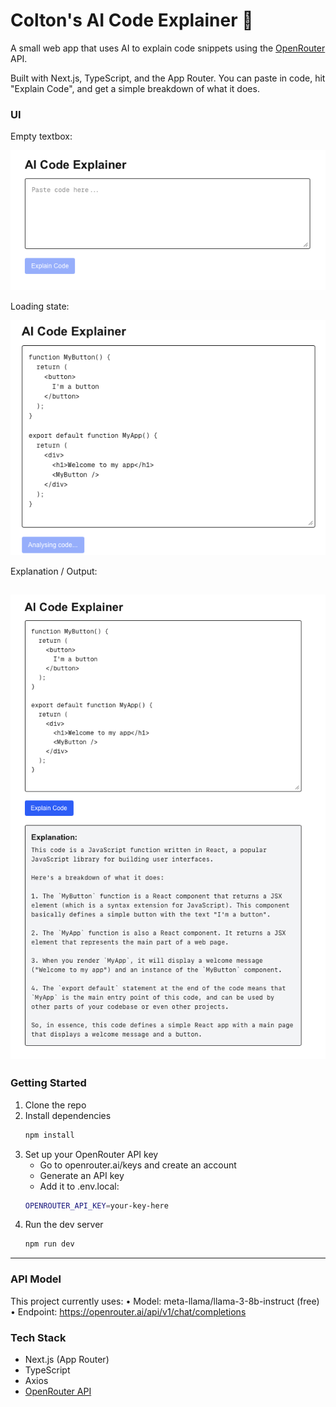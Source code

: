 # Colton's AI Code Explainer 🤖

A small web app that uses AI to explain code snippets using the [OpenRouter](https://openrouter.ai/) API.

Built with Next.js, TypeScript, and the App Router. You can paste in code, hit "Explain Code", and get a simple breakdown of what it does.

### UI

Empty textbox:

![](/public/images/homePage.png)

Loading state:

![](/public/images/loadingState.png)

Explanation / Output:

## ![](/public/images/explanation.png)

### Getting Started

1. Clone the repo
2. Install dependencies
   ```bash
   npm install
   ```
3. Set up your OpenRouter API key
   - Go to openrouter.ai/keys and create an account
   - Generate an API key
   - Add it to .env.local:
   ```bash
   OPENROUTER_API_KEY=your-key-here
   ```
4. Run the dev server
   ```bash
   npm run dev
   ```

---

### API Model

This project currently uses:
• Model: meta-llama/llama-3-8b-instruct (free)
• Endpoint: https://openrouter.ai/api/v1/chat/completions

### Tech Stack

- Next.js (App Router)
- TypeScript
- Axios
- [OpenRouter API](https://openrouter.ai/docs/quickstart)
